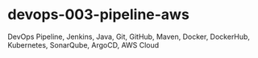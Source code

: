 # devops-003-pipeline-aws
DevOps Pipeline, Jenkins, Java, Git, GitHub, Maven, Docker, DockerHub, Kubernetes, SonarQube, ArgoCD, AWS Cloud
